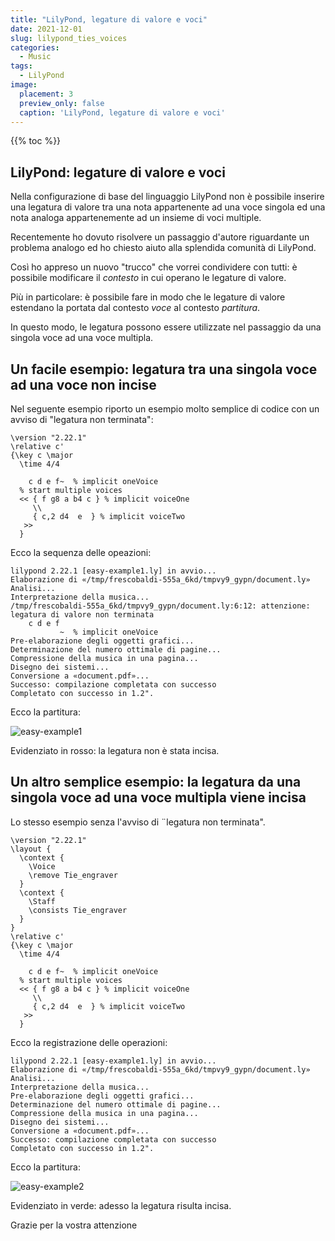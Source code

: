 ```yaml
---
title: "LilyPond, legature di valore e voci"
date: 2021-12-01
slug: lilypond_ties_voices
categories:
  - Music
tags:
  - LilyPond
image:
  placement: 3
  preview_only: false 
  caption: 'LilyPond, legature di valore e voci'
---
```


{{% toc %}}

## LilyPond: legature di valore e voci

Nella configurazione di base del linguaggio LilyPond non è possibile inserire una legatura di valore tra una nota appartenente ad una voce singola ed una nota analoga appartenemente ad un insieme di voci multiple.

Recentemente ho dovuto risolvere un passaggio d'autore riguardante un problema analogo ed ho chiesto aiuto alla splendida comunità di LilyPond.

Così ho appreso un nuovo "trucco" che vorrei condividere con tutti: è possibile modificare il _contesto_ in cui operano le legature di valore.

Più in particolare: è possibile fare in modo che le legature di valore estendano la portata dal contesto _voce_ al contesto _partitura_.

In questo modo, le legatura possono essere utilizzate nel passaggio da una singola voce ad una voce multipla.

## Un facile esempio: legatura tra una singola voce ad una voce non incise 

Nel seguente esempio riporto un esempio molto semplice di codice con un avviso di "legatura non terminata":

```
\version "2.22.1"
\relative c'
{\key c \major
  \time 4/4

    c d e f~  % implicit oneVoice
  % start multiple voices
  << { f g8 a b4 c } % implicit voiceOne 
     \\
     { c,2 d4  e  } % implicit voiceTwo 
   >>  
  }
```

Ecco la sequenza delle opeazioni:

```
lilypond 2.22.1 [easy-example1.ly] in avvio...
Elaborazione di «/tmp/frescobaldi-555a_6kd/tmpvy9_gypn/document.ly»
Analisi...
Interpretazione della musica...
/tmp/frescobaldi-555a_6kd/tmpvy9_gypn/document.ly:6:12: attenzione: legatura di valore non terminata
    c d e f
           ~  % implicit oneVoice
Pre-elaborazione degli oggetti grafici...
Determinazione del numero ottimale di pagine...
Compressione della musica in una pagina...
Disegno dei sistemi...
Conversione a «document.pdf»...
Successo: compilazione completata con successo
Completato con successo in 1.2".
```

Ecco la partitura:

![easy-example1](easy-example1.png)

Evidenziato in rosso: la legatura non è stata incisa.

## Un altro semplice esempio: la legatura da una singola voce ad una voce multipla viene incisa

Lo stesso esempio senza l'avviso di ¨legatura non terminata".

```
\version "2.22.1"
\layout {
  \context {
    \Voice
    \remove Tie_engraver
  }
  \context {
    \Staff
    \consists Tie_engraver
  }
}
\relative c'
{\key c \major
  \time 4/4
  
    c d e f~  % implicit oneVoice
  % start multiple voices
  << { f g8 a b4 c } % implicit voiceOne 
     \\
     { c,2 d4  e  } % implicit voiceTwo 
   >>  
  }

```
Ecco la registrazione delle operazioni:

```
lilypond 2.22.1 [easy-example1.ly] in avvio...
Elaborazione di «/tmp/frescobaldi-555a_6kd/tmpvy9_gypn/document.ly»
Analisi...
Interpretazione della musica...
Pre-elaborazione degli oggetti grafici...
Determinazione del numero ottimale di pagine...
Compressione della musica in una pagina...
Disegno dei sistemi...
Conversione a «document.pdf»...
Successo: compilazione completata con successo
Completato con successo in 1.2".
```


Ecco la partitura:

![easy-example2](easy-example2.png)

Evidenziato in verde: adesso la legatura risulta incisa.


Grazie per la vostra attenzione

